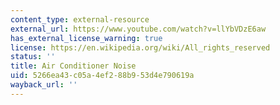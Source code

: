 ```yaml
---
content_type: external-resource
external_url: https://www.youtube.com/watch?v=llYbVDzE6aw
has_external_license_warning: true
license: https://en.wikipedia.org/wiki/All_rights_reserved
status: ''
title: Air Conditioner Noise
uid: 5266ea43-c05a-4ef2-88b9-53d4e790619a
wayback_url: ''
---
```

